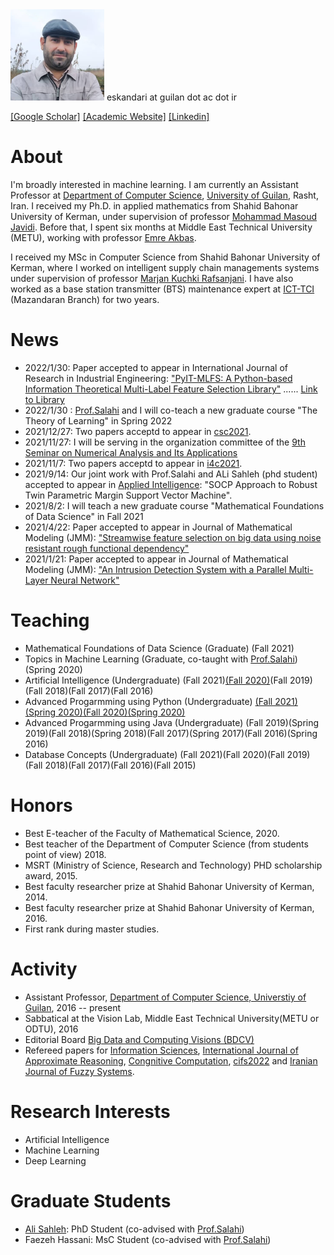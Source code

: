<img src="mypic3.png" alt="drawing" width="150"/>
eskandari  at guilan dot ac dot ir

[[Google Scholar]](https://scholar.google.com/citations?user=y-LsrFEAAAAJ&hl=en)   [[Academic Website]](https://staff.guilan.ac.ir/eskandari/index.php?a=0&lg=1)   [[Linkedin]](https://www.linkedin.com/in/sadegh-eskandari-3b87797a/?lipi=urn%3Ali%3Apage%3Ad_flagship3_feed%3BjkotFxg1TcWy5h66FPj2LA%3D%3D)


# About


I'm broadly interested in machine learning. I am currently an Assistant Professor at [Department of Computer Science](https://guilan.ac.ir/en/department-of-computer-sciences), [University of Guilan](https://guilan.ac.ir/en/home), Rasht, Iran. 
I received my Ph.D. in applied mathematics from Shahid Bahonar University of Kerman, under supervision of professor [Mohammad Masoud Javidi](http://compsci.uk.ac.ir/en/~javidi). Before that, I spent six months at Middle East Technical University (METU),  working with professor [Emre Akbas](http://user.ceng.metu.edu.tr/~emre/).  

I received my MSc in Computer Science from Shahid Bahonar University of Kerman, where I worked on intelligent supply chain managements systems under supervision of professor [Marjan Kuchki Rafsanjani](http://compsci.uk.ac.ir/en/~kuchaki). I have also worked as a base station transmitter (BTS) maintenance expert at [ICT-TCI](https://www.tci.ir/) (Mazandaran Branch) for two years. 


# News
* 2022/1/30: Paper accepted to appear in International Journal of Research in Industrial Engineering: ["PyIT-MLFS: A Python-based Information Theoretical Multi-Label Feature Selection Library"](http://www.riejournal.com/) ...... [Link to Library](https://github.com/Sadegh28/PyIT-MLFS) 
* 2022/1/30 : [Prof.Salahi](https://scholar.google.com/citations?user=8cXhHrsAAAAJ&hl=en) and I will co-teach a new graduate course "The Theory of Learning" in Spring 2022 
* 2021/12/27: Two papers acceptd to appear in [csc2021](http://csc.guilan.ac.ir/Home).
* 2021/11/27: I will be serving in the organization committee of the [9th Seminar on Numerical Analysis and Its Applications](http://snaa9.guilan.ac.ir/Home/Index)
* 2021/11/7: Two papers acceptd to appear in [i4c2021](http://i4c.iust.ac.ir/index.php?option=com_content&view=article&id=7&Itemid=124&lang=en).
* 2021/9/14: Our joint work with Prof.Salahi and ALi Sahleh (phd student)  accepted to appear in [Applied Intelligence](https://www.springer.com/journal/10489): "SOCP Approach to Robust Twin Parametric Margin Support Vector Machine".
* 2021/8/2: I will teach a new graduate course "Mathematical Foundations of Data Science" in Fall 2021
* 2021/4/22: Paper accepted to appear in Journal of Mathematical Modeling (JMM): ["Streamwise feature selection on big data using noise resistant rough functional dependency"](https://jmm.guilan.ac.ir/article_4761.html) 
* 2021/1/21: Paper accepted to appear in Journal of Mathematical Modeling (JMM): ["An Intrusion Detection System with a Parallel Multi-Layer Neural Network"](https://jmm.guilan.ac.ir/article_4608.html) 

# Teaching
* Mathematical Foundations of Data Science (Graduate) (Fall 2021)
* Topics in Machine Learning (Graduate, co-taught with [Prof.Salahi](https://scholar.google.com/citations?user=8cXhHrsAAAAJ&hl=en)) (Spring 2020)
* Artificial Intelligence (Undergraduate) (Fall 2021)[(Fall 2020)](https://sadegh28.github.io/AI99001/)(Fall 2019)(Fall 2018)(Fall 2017)(Fall 2016) 
* Advanced Progarmming using Python (Undergraduate) [(Fall 2021)](https://sadegh28.github.io/AP1400-1/)[(Spring 2020)](https://sadegh28.github.io/AP99002/)[(Fall 2020)](https://sadegh28.github.io/AP99001/)[(Spring 2020)](https://sadegh28.github.io/AP98992/)  
* Advanced Progarmming using Java (Undergraduate) (Fall 2019)(Spring 2019)(Fall 2018)(Spring 2018)(Fall 2017)(Spring 2017)(Fall 2016)(Spring 2016)  
* Database Concepts (Undergraduate) (Fall 2021)(Fall 2020)(Fall 2019)(Fall 2018)(Fall 2017)(Fall 2016)(Fall 2015)


# Honors 
* Best E-teacher of the Faculty of Mathematical Science, 2020. 
* Best teacher of the Department of Computer Science (from students point of view) 2018. 
* MSRT (Ministry of Science, Research and Technology) PHD scholarship award, 2015.
* Best faculty researcher prize at Shahid Bahonar University of Kerman, 2014.
* Best faculty researcher prize at Shahid Bahonar University of Kerman, 2016.
* First rank during master studies.

# Activity
* Assistant Professor, [Department of Computer Science, Universtiy of Guilan](https://guilan.ac.ir/en/department-of-computer-sciences), 2016 -- present 
* Sabbatical at the Vision Lab, Middle East Technical University(METU or ODTU), 2016
* Editorial Board [Big Data and Computing Visions (BDCV)](https://www.bidacv.com/)
* Refereed papers for [Information Sciences](https://www.journals.elsevier.com/information-sciences), [International Journal of Approximate Reasoning](https://www.journals.elsevier.com/international-journal-of-approximate-reasoning), [Congnitive Computation](https://link.springer.com/journal/12559), [cifs2022](https://cfis2022.bam.ac.ir/) and [Iranian Journal of Fuzzy Systems](http://ijfs.usb.ac.ir/).

# Research Interests
* Artificial Intelligence 
* Machine Learning 
* Deep Learning

# Graduate Students
* [Ali Sahleh](https://www.linkedin.com/in/ali-sahleh-45a4b3159/): PhD Student (co-advised with [Prof.Salahi](https://scholar.google.com/citations?user=8cXhHrsAAAAJ&hl=en))
* Faezeh Hassani: MsC Student (co-advised with [Prof.Salahi](https://scholar.google.com/citations?user=8cXhHrsAAAAJ&hl=en))



